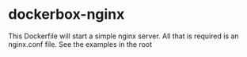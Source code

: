 dockerbox-nginx
===============

This Dockerfile will start a simple nginx server.
All that is required is an nginx.conf file. See the examples in the root
